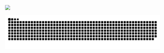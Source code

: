 
<a href="https://www.linkedin.com/in/anatoliiperfun" title="LinkedIn">
<img src="https://cdn.jsdelivr.net/gh/devicons/devicon/icons/linkedin/linkedin-original.svg" height="60px" /> 
</a>

<br>

![Snake animation](https://github.com/AnatoliiPerfun/anatoliiperfun/blob/output/github-user-contribution.svg#gh-dark-mode-only)
